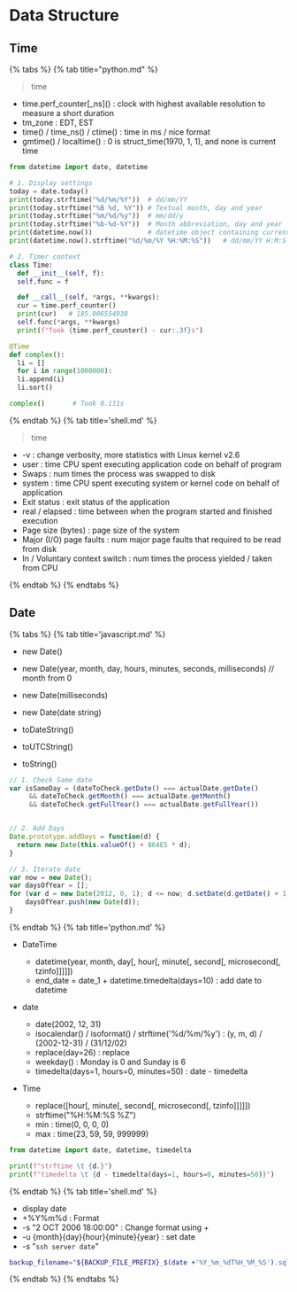 # Data Structure

## Time

{% tabs %}
{% tab title="python.md" %}

> time

* time.perf_counter\[_ns]() : clock with highest available resolution to measure a short duration
* tm_zone : EDT, EST
* time() / time_ns() / ctime() : time in ms / nice format
* gmtime() / localtime() : 0 is struct_time(1970, 1, 1), and none is current time

```py
from datetime import date, datetime

# 1. Display settings
today = date.today()
print(today.strftime("%d/%m/%Y"))  # dd/mm/YY
print(today.strftime("%B %d, %Y")) # Textual month, day and year
print(today.strftime("%m/%d/%y"))  # mm/dd/y
print(today.strftime("%b-%d-%Y"))  # Month abbreviation, day and year
print(datetime.now())              # datetime object containing current date and time
print(datetime.now().strftime("%d/%m/%Y %H:%M:%S"))   # dd/mm/YY H:M:S

# 2. Timer context
class Time:
  def __init__(self, f):
  self.func = f

  def __call__(self, *args, **kwargs):
  cur = time.perf_counter()
  print(cur)   # 185.006554938
  self.func(*args, **kwargs)
  print(f"Took {time.perf_counter() - cur:.3f}s")

@Time
def complex():
  li = []
  for i in range(1000000):
  li.append(i)
  li.sort()

complex()       # Took 0.111s
```

{% endtab %}
{% tab title='shell.md' %}

> time

* -v : change verbosity, more statistics with Linux kernel v2.6
* user : time CPU spent executing application code on behalf of program
* Swaps : num times the process was swapped to disk
* system : time CPU spent executing system or kernel code on behalf of application
* Exit status : exit status of the application
* real / elapsed : time between when the program started and finished execution
* Page size (bytes) : page size of the system
* Major (I/O) page faults : num major page faults that required to be read from disk
* In / Voluntary context switch : num times the process yielded / taken from CPU

{% endtab %}
{% endtabs %}

## Date

{% tabs %}
{% tab title='javascript.md' %}

* new Date()
* new Date(year, month, day, hours, minutes, seconds, milliseconds)   // month from 0
* new Date(milliseconds)
* new Date(date string)

* toDateString()
* toUTCString()
* toString()

```js
// 1. Check Same date
var isSameDay = (dateToCheck.getDate() === actualDate.getDate()
     && dateToCheck.getMonth() === actualDate.getMonth()
     && dateToCheck.getFullYear() === actualDate.getFullYear())


// 2. Add Days
Date.prototype.addDays = function(d) {
  return new Date(this.valueOf() + 864E5 * d);
}

// 3. Iterate date
var now = new Date();
var daysOfYear = [];
for (var d = new Date(2012, 0, 1); d <= now; d.setDate(d.getDate() + 1)) {
    daysOfYear.push(new Date(d));
}
```

{% endtab %}
{% tab title='python.md' %}

* DateTime
  * datetime(year, month, day[, hour[, minute[, second[, microsecond[, tzinfo]]]]])
  * end_date = date_1 + datetime.timedelta(days=10) : add date to datetime

* date
  * date(2002, 12, 31)
  * isocalendar() / isoformat() / strftime('%d/%m/%y') : (y, m, d) / (2002-12-31) / (31/12/02)
  * replace(day=26) : replace
  * weekday() : Monday is 0 and Sunday is 6
  * timedelta(days=1, hours=0, minutes=50) : date - timedelta

* Time
  * replace([hour[, minute[, second[, microsecond[, tzinfo]]]]])
  * strftime("%H:%M:%S %Z")
  * min : time(0, 0, 0, 0)
  * max : time(23, 59, 59, 999999)

```py
from datetime import date, datetime, timedelta

print(f"strftime \t {d.}")
print(f"timedelta \t {d - timedelta(days=1, hours=0, minutes=50)}")
```

{% endtab %}
{% tab title='shell.md' %}

* display date
* +%Y%m%d : Format
* -s "2 OCT 2006 18:00:00" : Change format using +
* -u {month}{day}{hour}{minute}{year} : set date
* -s "`ssh server date`"

```sh
backup_filename="${BACKUP_FILE_PREFIX}_$(date +'%Y_%m_%dT%H_%M_%S').sql.gz"
```

{% endtab %}
{% endtabs %}
